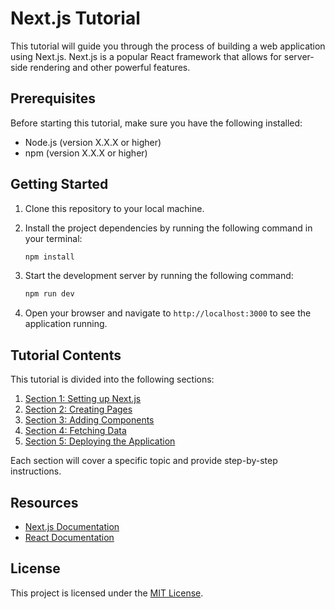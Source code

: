 # Next.js Tutorial

This tutorial will guide you through the process of building a web application using Next.js. Next.js is a popular React framework that allows for server-side rendering and other powerful features.

## Prerequisites

Before starting this tutorial, make sure you have the following installed:

- Node.js (version X.X.X or higher)
- npm (version X.X.X or higher)

## Getting Started

1. Clone this repository to your local machine.
2. Install the project dependencies by running the following command in your terminal:

    ```bash
    npm install
    ```

3. Start the development server by running the following command:

    ```bash
    npm run dev
    ```

4. Open your browser and navigate to `http://localhost:3000` to see the application running.

## Tutorial Contents

This tutorial is divided into the following sections:

1. [Section 1: Setting up Next.js](#section-1-setting-up-nextjs)
2. [Section 2: Creating Pages](#section-2-creating-pages)
3. [Section 3: Adding Components](#section-3-adding-components)
4. [Section 4: Fetching Data](#section-4-fetching-data)
5. [Section 5: Deploying the Application](#section-5-deploying-the-application)

Each section will cover a specific topic and provide step-by-step instructions.

## Resources

- [Next.js Documentation](https://nextjs.org/docs)
- [React Documentation](https://reactjs.org/docs)

## License

This project is licensed under the [MIT License](LICENSE).
